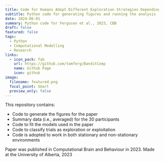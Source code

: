 ```yaml
---
title: Code for Humans Adopt Different Exploration Strategies Depending on the Environment
subtitle: Python code for generating figures and running the analysis
date: 2024-06-01
summary: Python code for Ferguson et al., 2023, CBB
draft: false
featured: false
tags:
  - Python
  - Computational Modelling
  - Research
links:
  - icon_pack: fab
    url: https://github.com/tomferg/BanditComp
    name: Github Page
    icon: github
image:
  filename: featured.png
  focal_point: Smart
  preview_only: false
---
```


This repository contains:

* Code to generate the figures for the paper
* Summary data (i.e., averaged) for the 30 participants
* Code to fit the models used in the paper
* Code to classify trials as exploration or exploitation 
* Code is adopted to work in both stationary and non-stationary environments

Paper was published in Computational Brain and Behaviour in 2023. Made at the University of Alberta, 2023
